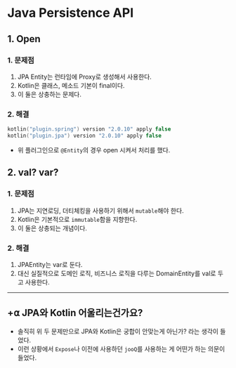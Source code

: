 # Java Persistence API

## 1. Open
### 1. 문제점
1. JPA Entity는 런타임에 Proxy로 생성해서 사용한다.
2. Kotlin은 클래스, 메소드 기본이 final이다.
3. 이 둘은 상충하는 문제다.
### 2. 해결
```kotlin
kotlin("plugin.spring") version "2.0.10" apply false
kotlin("plugin.jpa") version "2.0.10" apply false
```
- 위 플러그인으로 `@Entity`의 경우 open 시켜서 처리를 했다.


## 2. val? var?
### 1. 문제점
1. JPA는 지연로딩, 더티체킹을 사용하기 위해서 `mutable`해야 한다.
2. Kotlin은 기본적으로 `immutable`함을 지향한다.
3. 이 둘은 상충되는 개념이다.
### 2. 해결
1. JPAEntity는 var로 둔다.
2. 대신 실질적으로 도메인 로직, 비즈니스 로직을 다루는 DomainEntity를 val로 두고 사용한다.

----
## +⍺ JPA와 Kotlin 어울리는건가요?
- 솔직히 위 두 문제만으로 JPA와 Kotlin은 궁합이 안맞는게 아닌가? 라는 생각이 들었다.
- 이런 상황에서 `Expose`나 이전에 사용하던 `jooQ`를 사용하는 게 어떤가 하는 의문이 들었다.